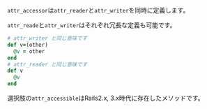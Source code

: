`attr_accessor`は`attr_reader`と`attr_writer`を同時に定義します。

`attr_reade`と`attr_writer`はそれぞれ冗長な定義も可能です。
```ruby
# attr_writer と同じ意味です
def v=(other)
  @v = other
end
# attr_reader と同じ意味です
def v
  @v
end
```

選択肢の`attr_accessible`はRails2.x, 3.x時代に存在したメソッドです。
